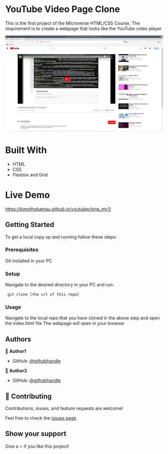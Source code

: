 # YouTube Video Page Clone
This is the first project of the MIcroverse HTML/CSS Course.
The requirement is to create a webpage that looks like the YouTube video player

![screenshot](./assets/youtubeclone-mv-screenshot.png)

# Built With
- HTML
- CSS
- Flexbox and Grid

# Live Demo
https://kimothokamau.github.io/youtubeclone_mv1/

## Getting Started

To get a local copy up and running follow these steps:

### Prerequisites

Git installed in your PC

### Setup

Navigate to the desired directory in your PC and run:

<pre><code> git clone [the url of this repo] </code></pre>

### Usage

Navigate to the local repo that you have cloned in the above step and open the index.html file
The webpage will open in your browser

## Authors

👤 **Author1**

- GitHub: [@githubhandle](https://github.com/rebeccayilma)

👤 **Author2**

- GitHub: [@githubhandle](https://github.com/kimothokamau)

## 🤝 Contributing

Contributions, issues, and feature requests are welcome!

Feel free to check the [issues page](issues/).

## Show your support

Give a ⭐️ if you like this project!



